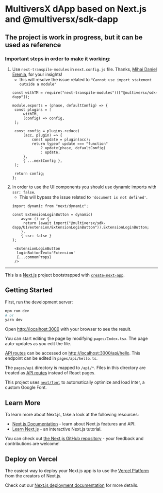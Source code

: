 # **MultiversX dApp based on Next.js and @multiversx/sdk-dapp**
## The project is work in progress, but it can be used as reference

### Important steps in order to make it working:
1. Use ``next-transpile-modules`` in ``next.config.js`` file. Thanks, [Mihai Daniel Eremia](https://github.com/mihaieremia), for your insights!
   - this will resolve the issue related to `"Cannot use import statement outside a module"`
   ```
   const withTM = require("next-transpile-modules")(["@multiversx/sdk-dapp"]);
   
   module.exports = (phase, defaultConfig) => {
    const plugins = [
        withTM,
        (config) => config,
    ];

    const config = plugins.reduce(
        (acc, plugin) => {
            const update = plugin(acc);
            return typeof update === "function"
                ? update(phase, defaultConfig)
                : update;
        },
        { ...nextConfig },
    );

    return config;
   };   

2. In order to use the UI components you should use dynamic imports with `ssr: false`.
   - This will bypass the issue related to `'document is not defined'`.
   ```
   import dynamic from "next/dynamic";
      
   const ExtensionLoginButton = dynamic(
       async () => {
        return (await import("@multiversx/sdk-dapp/UI/extension/ExtensionLoginButton")).ExtensionLoginButton;
       },
       { ssr: false }
   );
   
    <ExtensionLoginButton
     loginButtonText='Extension'
     {...commonProps}
    />

-------------------------------------------------------------------------------

This is a [Next.js](https://nextjs.org/) project bootstrapped with [`create-next-app`](https://github.com/vercel/next.js/tree/canary/packages/create-next-app).

## Getting Started

First, run the development server:

```bash
npm run dev
# or
yarn dev
```

Open [http://localhost:3000](http://localhost:3000) with your browser to see the result.

You can start editing the page by modifying `pages/Index.tsx`. The page auto-updates as you edit the file.

[API routes](https://nextjs.org/docs/api-routes/introduction) can be accessed on [http://localhost:3000/api/hello](http://localhost:3000/api/hello). This endpoint can be edited in `pages/api/hello.ts`.

The `pages/api` directory is mapped to `/api/*`. Files in this directory are treated as [API routes](https://nextjs.org/docs/api-routes/introduction) instead of React pages.

This project uses [`next/font`](https://nextjs.org/docs/basic-features/font-optimization) to automatically optimize and load Inter, a custom Google Font.

## Learn More

To learn more about Next.js, take a look at the following resources:

- [Next.js Documentation](https://nextjs.org/docs) - learn about Next.js features and API.
- [Learn Next.js](https://nextjs.org/learn) - an interactive Next.js tutorial.

You can check out [the Next.js GitHub repository](https://github.com/vercel/next.js/) - your feedback and contributions are welcome!

## Deploy on Vercel

The easiest way to deploy your Next.js app is to use the [Vercel Platform](https://vercel.com/new?utm_medium=default-template&filter=next.js&utm_source=create-next-app&utm_campaign=create-next-app-readme) from the creators of Next.js.

Check out our [Next.js deployment documentation](https://nextjs.org/docs/deployment) for more details.
